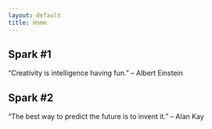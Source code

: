 ```yaml
---
layout: default
title: Home
---
```


<section class="post">
  <h2>Spark #1</h2>
  <p>“Creativity is intelligence having fun.” – Albert Einstein</p>
</section>
<section class="post">
  <h2>Spark #2</h2>
  <p>“The best way to predict the future is to invent it.” – Alan Kay</p>
</section>
